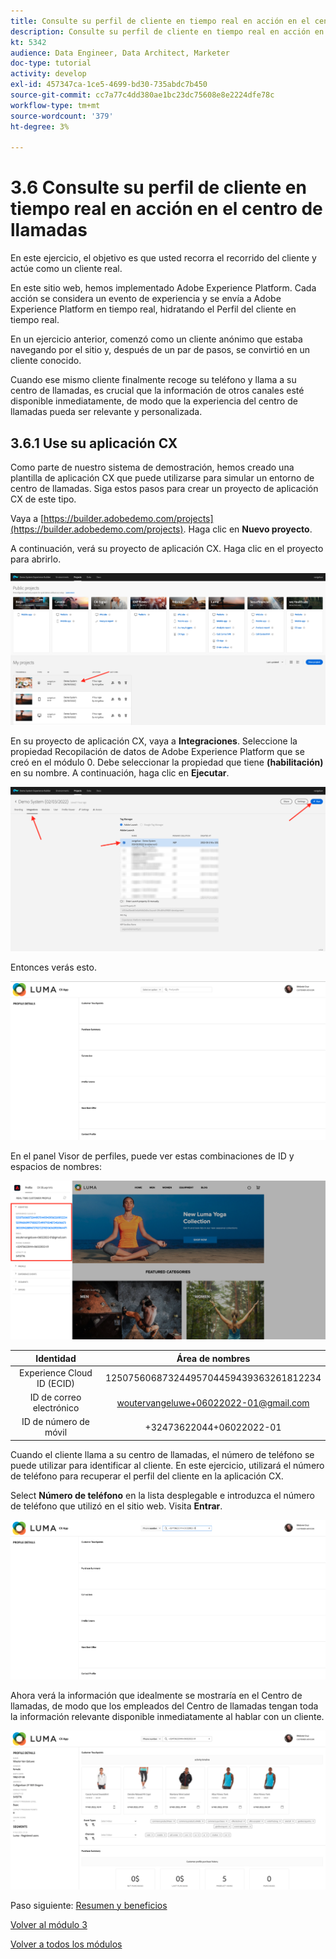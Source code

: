```yaml
---
title: Consulte su perfil de cliente en tiempo real en acción en el centro de llamadas
description: Consulte su perfil de cliente en tiempo real en acción en el centro de llamadas
kt: 5342
audience: Data Engineer, Data Architect, Marketer
doc-type: tutorial
activity: develop
exl-id: 457347ca-1ce5-4699-bd30-735abdc7b450
source-git-commit: cc7a77c4dd380ae1bc23dc75608e8e2224dfe78c
workflow-type: tm+mt
source-wordcount: '379'
ht-degree: 3%

---
```


# 3.6 Consulte su perfil de cliente en tiempo real en acción en el centro de llamadas

En este ejercicio, el objetivo es que usted recorra el recorrido del cliente y actúe como un cliente real.

En este sitio web, hemos implementado Adobe Experience Platform. Cada acción se considera un evento de experiencia y se envía a Adobe Experience Platform en tiempo real, hidratando el Perfil del cliente en tiempo real.

En un ejercicio anterior, comenzó como un cliente anónimo que estaba navegando por el sitio y, después de un par de pasos, se convirtió en un cliente conocido.

Cuando ese mismo cliente finalmente recoge su teléfono y llama a su centro de llamadas, es crucial que la información de otros canales esté disponible inmediatamente, de modo que la experiencia del centro de llamadas pueda ser relevante y personalizada.

## 3.6.1 Use su aplicación CX

Como parte de nuestro sistema de demostración, hemos creado una plantilla de aplicación CX que puede utilizarse para simular un entorno de centro de llamadas. Siga estos pasos para crear un proyecto de aplicación CX de este tipo.

Vaya a [https://builder.adobedemo.com/projects](https://builder.adobedemo.com/projects). Haga clic en **Nuevo proyecto**.

A continuación, verá su proyecto de aplicación CX. Haga clic en el proyecto para abrirlo.

![Demostración](./images/cxapp3.png)

En su proyecto de aplicación CX, vaya a **Integraciones**. Seleccione la propiedad Recopilación de datos de Adobe Experience Platform que se creó en el módulo 0. Debe seleccionar la propiedad que tiene **(habilitación)** en su nombre. A continuación, haga clic en **Ejecutar**.

![Demostración](./images/cxapp4.png)

Entonces verás esto.

![Demostración](./images/cxapp5.png)

En el panel Visor de perfiles, puede ver estas combinaciones de ID y espacios de nombres:

![Perfil del cliente](./images/identities.png)

| Identidad | Área de nombres |
|:-------------:| :---------------:|
| Experience Cloud ID (ECID) | 12507560687324495704459439363261812234 |
| ID de correo electrónico | woutervangeluwe+06022022-01@gmail.com |
| ID de número de móvil | +32473622044+06022022-01 |

Cuando el cliente llama a su centro de llamadas, el número de teléfono se puede utilizar para identificar al cliente. En este ejercicio, utilizará el número de teléfono para recuperar el perfil del cliente en la aplicación CX.

Select **Número de teléfono** en la lista desplegable e introduzca el número de teléfono que utilizó en el sitio web. Visita **Entrar**.

![Demostración](./images/19.png)

Ahora verá la información que idealmente se mostraría en el Centro de llamadas, de modo que los empleados del Centro de llamadas tengan toda la información relevante disponible inmediatamente al hablar con un cliente.

![Demostración](./images/20.png)

Paso siguiente: [Resumen y beneficios](./summary.md)

[Volver al módulo 3](./real-time-customer-profile.md)

[Volver a todos los módulos](../../overview.md)
